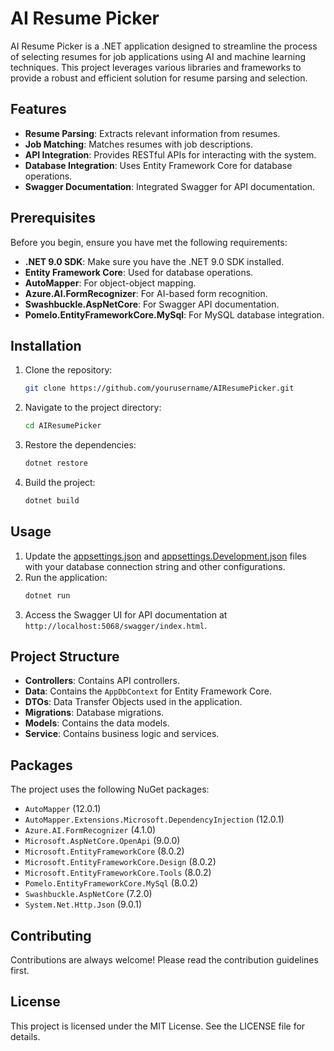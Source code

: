 # AI Resume Picker

AI Resume Picker is a .NET application designed to streamline the process of selecting resumes for job applications using AI and machine learning techniques. This project leverages various libraries and frameworks to provide a robust and efficient solution for resume parsing and selection.

## Features

- **Resume Parsing**: Extracts relevant information from resumes.
- **Job Matching**: Matches resumes with job descriptions.
- **API Integration**: Provides RESTful APIs for interacting with the system.
- **Database Integration**: Uses Entity Framework Core for database operations.
- **Swagger Documentation**: Integrated Swagger for API documentation.

## Prerequisites

Before you begin, ensure you have met the following requirements:

- **.NET 9.0 SDK**: Make sure you have the .NET 9.0 SDK installed.
- **Entity Framework Core**: Used for database operations.
- **AutoMapper**: For object-object mapping.
- **Azure.AI.FormRecognizer**: For AI-based form recognition.
- **Swashbuckle.AspNetCore**: For Swagger API documentation.
- **Pomelo.EntityFrameworkCore.MySql**: For MySQL database integration.

## Installation

1. Clone the repository:
    ```sh
    git clone https://github.com/yourusername/AIResumePicker.git
    ```
2. Navigate to the project directory:
    ```sh
    cd AIResumePicker
    ```
3. Restore the dependencies:
    ```sh
    dotnet restore
    ```
4. Build the project:
    ```sh
    dotnet build
    ```

## Usage

1. Update the [appsettings.json](http://_vscodecontentref_/1) and [appsettings.Development.json](http://_vscodecontentref_/2) files with your database connection string and other configurations.
2. Run the application:
    ```sh
    dotnet run
    ```
3. Access the Swagger UI for API documentation at `http://localhost:5068/swagger/index.html`.

## Project Structure

- **Controllers**: Contains API controllers.
- **Data**: Contains the `AppDbContext` for Entity Framework Core.
- **DTOs**: Data Transfer Objects used in the application.
- **Migrations**: Database migrations.
- **Models**: Contains the data models.
- **Service**: Contains business logic and services.

## Packages

The project uses the following NuGet packages:

- `AutoMapper` (12.0.1)
- `AutoMapper.Extensions.Microsoft.DependencyInjection` (12.0.1)
- `Azure.AI.FormRecognizer` (4.1.0)
- `Microsoft.AspNetCore.OpenApi` (9.0.0)
- `Microsoft.EntityFrameworkCore` (8.0.2)
- `Microsoft.EntityFrameworkCore.Design` (8.0.2)
- `Microsoft.EntityFrameworkCore.Tools` (8.0.2)
- `Pomelo.EntityFrameworkCore.MySql` (8.0.2)
- `Swashbuckle.AspNetCore` (7.2.0)
- `System.Net.Http.Json` (9.0.1)

## Contributing

Contributions are always welcome! Please read the contribution guidelines first.

## License

This project is licensed under the MIT License. See the LICENSE file for details.